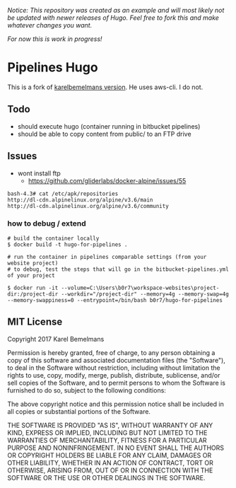 *Notice: This repository was created as an example and will most likely not be updated with newer releases of Hugo. Feel free to fork this and make whatever changes you want.*

*For now this is work in progress!*

# Pipelines Hugo

This is a fork of [karelbemelmans version](https://github.com/karelbemelmans/docker-pipelines-hugo). He uses aws-cli. I do not.

## Todo

- should execute hugo (container running in bitbucket pipelines)
- should be able to copy content from public/ to an FTP drive

## Issues
- wont install ftp
    - https://github.com/gliderlabs/docker-alpine/issues/55
    
```
bash-4.3# cat /etc/apk/repositories
http://dl-cdn.alpinelinux.org/alpine/v3.6/main
http://dl-cdn.alpinelinux.org/alpine/v3.6/community
```



### how to debug / extend

```
# build the container locally
$ docker build -t hugo-for-pipelines .

# run the container in pipelines comparable settings (from your website project)
# to debug, test the steps that will go in the bitbucket-pipelines.yml of your project

$ docker run -it --volume=C:\Users\b0r7\workspace-websites\project-dir:/project-dir --workdir="/project-dir" --memory=4g --memory-swap=4g --memory-swappiness=0 --entrypoint=/bin/bash b0r7/hugo-for-pipelines
```


## MIT License

Copyright 2017 Karel Bemelmans

Permission is hereby granted, free of charge, to any person obtaining a copy of this software and associated documentation files (the "Software"), to deal in the Software without restriction, including without limitation the rights to use, copy, modify, merge, publish, distribute, sublicense, and/or sell copies of the Software, and to permit persons to whom the Software is furnished to do so, subject to the following conditions:

The above copyright notice and this permission notice shall be included in all copies or substantial portions of the Software.

THE SOFTWARE IS PROVIDED "AS IS", WITHOUT WARRANTY OF ANY KIND, EXPRESS OR IMPLIED, INCLUDING BUT NOT LIMITED TO THE WARRANTIES OF MERCHANTABILITY, FITNESS FOR A PARTICULAR PURPOSE AND NONINFRINGEMENT. IN NO EVENT SHALL THE AUTHORS OR COPYRIGHT HOLDERS BE LIABLE FOR ANY CLAIM, DAMAGES OR OTHER LIABILITY, WHETHER IN AN ACTION OF CONTRACT, TORT OR OTHERWISE, ARISING FROM, OUT OF OR IN CONNECTION WITH THE SOFTWARE OR THE USE OR OTHER DEALINGS IN THE SOFTWARE.
